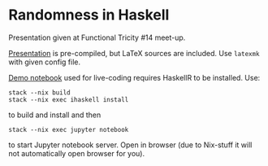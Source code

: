 # Randomness in Haskell

Presentation given at Functional Tricity #14 meet-up.

[Presentation](https://github.com/ttylec/ft14/blob/master/presentation/randomness.pdf)
is pre-compiled, but LaTeX sources are included. Use `latexmk` with given config file.

[Demo notebook](https://github.com/ttylec/ft14/blob/master/presentation/randomness-live-coding.ipynb)
used for live-coding requires HaskellR to be installed. Use:

```
stack --nix build
stack --nix exec ihaskell install
```

to build and install and then

```
stack --nix exec jupyter notebook
```

to start Jupyter notebook server. Open in browser (due to Nix-stuff it will not
automatically open browser for you).
